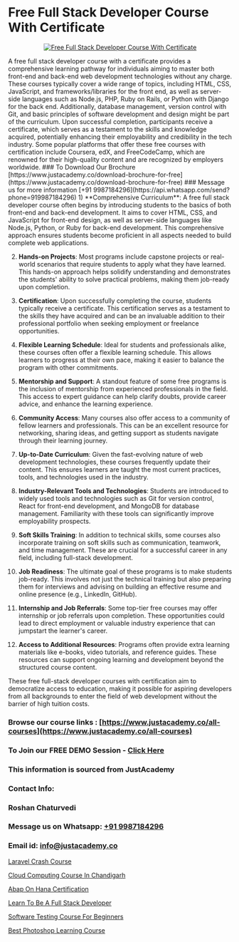 # Free Full Stack Developer Course With Certificate

<p align="center">
  <a href="https://justacademy.co/program-detail/full-stack-web-development">
    <img src="https://justacademy.co/storage2/program_images/1704700371.webp" alt="Free Full Stack Developer Course With Certificate">
  </a>
</p>
A free full stack developer course with a certificate provides a comprehensive learning pathway for individuals aiming to master both front-end and back-end web development technologies without any charge. These courses typically cover a wide range of topics, including HTML, CSS, JavaScript, and frameworks/libraries for the front end, as well as server-side languages such as Node.js, PHP, Ruby on Rails, or Python with Django for the back end. Additionally, database management, version control with Git, and basic principles of software development and design might be part of the curriculum. Upon successful completion, participants receive a certificate, which serves as a testament to the skills and knowledge acquired, potentially enhancing their employability and credibility in the tech industry. Some popular platforms that offer these free courses with certification include Coursera, edX, and FreeCodeCamp, which are renowned for their high-quality content and are recognized by employers worldwide.
### To Download Our Brochure [https://www.justacademy.co/download-brochure-for-free](https://www.justacademy.co/download-brochure-for-free)
### Message us for more information [+91 9987184296](https://api.whatsapp.com/send?phone=919987184296)
1) **Comprehensive Curriculum**: A free full stack developer course often begins by introducing students to the basics of both front-end and back-end development. It aims to cover HTML, CSS, and JavaScript for front-end design, as well as server-side languages like Node.js, Python, or Ruby for back-end development. This comprehensive approach ensures students become proficient in all aspects needed to build complete web applications.

2) **Hands-on Projects**: Most programs include capstone projects or real-world scenarios that require students to apply what they have learned. This hands-on approach helps solidify understanding and demonstrates the students' ability to solve practical problems, making them job-ready upon completion.

3) **Certification**: Upon successfully completing the course, students typically receive a certificate. This certification serves as a testament to the skills they have acquired and can be an invaluable addition to their professional portfolio when seeking employment or freelance opportunities.

4) **Flexible Learning Schedule**: Ideal for students and professionals alike, these courses often offer a flexible learning schedule. This allows learners to progress at their own pace, making it easier to balance the program with other commitments.

5) **Mentorship and Support**: A standout feature of some free programs is the inclusion of mentorship from experienced professionals in the field. This access to expert guidance can help clarify doubts, provide career advice, and enhance the learning experience.

6) **Community Access**: Many courses also offer access to a community of fellow learners and professionals. This can be an excellent resource for networking, sharing ideas, and getting support as students navigate through their learning journey.

7) **Up-to-Date Curriculum**: Given the fast-evolving nature of web development technologies, these courses frequently update their content. This ensures learners are taught the most current practices, tools, and technologies used in the industry.

8) **Industry-Relevant Tools and Technologies**: Students are introduced to widely used tools and technologies such as Git for version control, React for front-end development, and MongoDB for database management. Familiarity with these tools can significantly improve employability prospects.

9) **Soft Skills Training**: In addition to technical skills, some courses also incorporate training on soft skills such as communication, teamwork, and time management. These are crucial for a successful career in any field, including full-stack development.

10) **Job Readiness**: The ultimate goal of these programs is to make students job-ready. This involves not just the technical training but also preparing them for interviews and advising on building an effective resume and online presence (e.g., LinkedIn, GitHub).

11) **Internship and Job Referrals**: Some top-tier free courses may offer internship or job referrals upon completion. These opportunities could lead to direct employment or valuable industry experience that can jumpstart the learner's career.

12) **Access to Additional Resources**: Programs often provide extra learning materials like e-books, video tutorials, and reference guides. These resources can support ongoing learning and development beyond the structured course content.

These free full-stack developer courses with certification aim to democratize access to education, making it possible for aspiring developers from all backgrounds to enter the field of web development without the barrier of high tuition costs.

### Browse our course links : [https://www.justacademy.co/all-courses](https://www.justacademy.co/all-courses) 
### To Join our FREE DEMO Session - [Click Here](https://www.justacademy.co/register-for-course-demo)


### This information is sourced from JustAcademy
### Contact Info:
### Roshan Chaturvedi
### Message us on Whatsapp: [+91 9987184296](https://api.whatsapp.com/send?phone=919987184296)
### Email id: [info@justacademy.co](mailto:info@justacademy.co)
                
[Laravel Crash Course](https://www.linkedin.com/pulse/laravel-crash-course-justacademy-beangaluru-xrgac?trackingId=BtM5TZPRPVZjeG2Xrhm9vw%3D%3D&lipi=urn%3Ali%3Apage%3Ad_flagship3_company_admin%3BV3sjVNqrQV6LT8YmMJxhFA%3D%3D)

[Cloud Computing Course In Chandigarh](https://www.linkedin.com/pulse/cloud-computing-course-chandigarh-justacademy-berlin-tx3jc?trackingId=5vdkISi5pFLHuDnlYm4lzA%3D%3D&lipi=urn%3Ali%3Apage%3Ad_flagship3_company_admin%3Bv3waDY%2FCQ%2FumkrzSJz7bNQ%3D%3D)

[Abap On Hana Certification](https://medium.com/@negishivu99/abap-on-hana-certification-e69a41f8489d)

[Learn To Be A Full Stack Developer](https://medium.com/@prempja40/learn-to-be-a-full-stack-developer-26837147cd35)

[Software Testing Course For Beginners](https://justacademyin.github.io/justacademy/software-testing-course-for-beginners)

[Best Photoshop Learning Course](https://justacademyin.github.io/justacademy/best-photoshop-learning-course)

